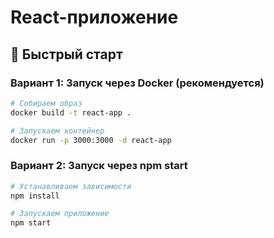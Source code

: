 # React-приложение

## 🚀 Быстрый старт

### Вариант 1: Запуск через Docker (рекомендуется)

```bash
# Собираем образ
docker build -t react-app .

# Запускаем контейнер
docker run -p 3000:3000 -d react-app
```

### Вариант 2: Запуск через npm start 

```bash
# Устанавливаем зависимости
npm install

# Запускаем приложение
npm start
```
